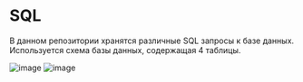 # SQL
В данном репозитории хранятся различные SQL запросы к базе данных.
Используется схема базы данных, содержащая 4 таблицы.

![image](https://user-images.githubusercontent.com/55840030/218193916-a0b39c85-9844-4f3e-92ae-d280e4977fd7.png)
![image](https://user-images.githubusercontent.com/55840030/218193993-a9edb60c-9444-4c29-b86a-71b74c268cdc.png)

